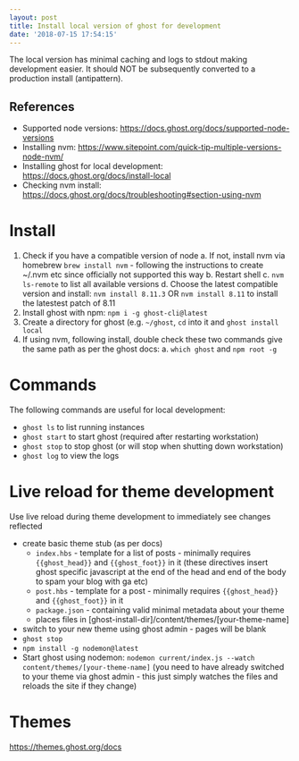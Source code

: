 ```yaml
---
layout: post
title: Install local version of ghost for development
date: '2018-07-15 17:54:15'
---
```


The local version has minimal caching and logs to stdout making development easier. It should NOT be subsequently converted to a production install (antipattern).

## References

* Supported node versions: https://docs.ghost.org/docs/supported-node-versions
* Installing nvm: https://www.sitepoint.com/quick-tip-multiple-versions-node-nvm/
* Installing ghost for local development: https://docs.ghost.org/docs/install-local
* Checking nvm install: https://docs.ghost.org/docs/troubleshooting#section-using-nvm

# Install

1. Check if you have a compatible version of node
   a. If not, install nvm via homebrew `brew install nvm` - following the instructions to create ~/.nvm etc since officially not supported this way
   b. Restart shell
   c. `nvm ls-remote` to list all available versions
   d. Choose the latest compatible version and install: `nvm install 8.11.3` OR `nvm install 8.11` to install the latestest patch of 8.11
2. Install ghost with npm: `npm i -g ghost-cli@latest`
3. Create a directory for ghost (e.g. `~/ghost`, `cd` into it and `ghost install local`
4. If using nvm, following install, double check these two commands give the same path as per the ghost docs:
   a. `which ghost` and `npm root -g`

# Commands

The following commands are useful for local development:

* `ghost ls` to list running instances
* `ghost start` to start ghost (required after restarting workstation)
* `ghost stop` to stop ghost (or will stop when shutting down workstation)
* `ghost log` to view the logs

# Live reload for theme development

Use live reload during theme development to immediately see changes reflected

* create basic theme stub (as per docs)
   - `index.hbs` - template for a list of posts - minimally requires `{{ghost_head}}` and `{{ghost_foot}}` in it (these directives insert ghost specific javascript at the end of the head and end of the body to spam your blog with ga etc)
   - `post.hbs` - template for a post - minimally requires `{{ghost_head}}` and `{{ghost_foot}}` in it
   - `package.json` - containing valid minimal metadata about your theme
   - places files in [ghost-install-dir]/content/themes/[your-theme-name]
* switch to your new theme using ghost admin - pages will be blank
* `ghost stop`
* `npm install -g nodemon@latest`
* Start ghost using nodemon: `nodemon current/index.js --watch content/themes/[your-theme-name]` (you need to have already switched to your theme via ghost admin - this just simply watches the files and reloads the site if they change)

# Themes

https://themes.ghost.org/docs

















